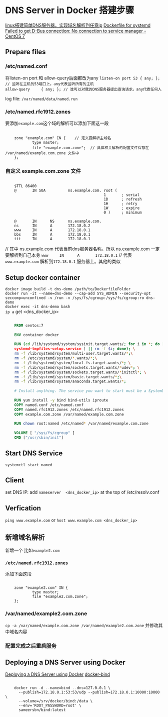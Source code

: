 # DNS Server in Docker 搭建步骤
[linux搭建简单DNS服务器，实现域名解析到任意ip](http://blog.51cto.com/lookingdream/1853525 )
[Dockerfile for systemd](https://unix.stackexchange.com/questions/276340/linux-command-systemctl-status-is-not-working-inside-a-docker-container)
[Failed to get D-Bus connection: No connection to service manager - CentOS 7](https://github.com/moby/moby/issues/7459 )

## Prepare files
### /etc/named.conf
将listen-on port 和 allow-query后面都改为any
`listen-on port 53 { any; }; // 监听在主机的53端口上。any代表监听所有的主机`   
`allow-query     { any; }; // 谁可以对我的DNS服务器提出查询请求。any代表任何人`  

log file: `/var/named/data/named.run`  

### /etc/named.rfc1912.zones
要添加`example.com`这个域的解析可以添加下面这一段

```

	zone "example.com" IN {    // 定义要解析主域名
	        type master;
	        file "example.com.zone";  // 具体相关解析的配置文件保存在 /var/named/example.com.zone 文件中
	};
```
### 自定义 example.com.zone 文件
```

	$TTL 86400
	@       IN SOA          ns.example.com. root (
	                                        1       ; serial
	                                        1D      ; refresh
	                                        1H      ; retry
	                                        1W      ; expire
	                                        0 )     ; minimum  
	
	@       IN      NS      ns.example.com.
	ns      IN      A       172.18.0.2
	www     IN      A       172.18.0.1
	bbs     IN      A       172.18.0.1
	ttt     IN      A       172.18.0.1
```
// 其中   ns.example.com 代表当前dns服务器名称。所以  ns.example.com 一定要解析到自己本身
`www     IN      A       172.18.0.1`  // 代表 `www.example.com` 解析到`172.18.0.1` 服务器上。其他的类似


## Setup docker container
`docker image build -t dns-demo /path/to/DockerfileFolder`  
`docker run -it --name=dns-demo --cap-add SYS_ADMIN --security-opt seccomp=unconfined -v /run -v /sys/fs/cgroup:/sys/fs/cgroup:ro dns-demo`  
`docker exec -it dns-demo bash`  
`ip a` get <dns_docker_ip>  

``` Dockerfile
	
	FROM centos:7
	
	ENV container docker
	
	RUN (cd /lib/systemd/system/sysinit.target.wants/; for i in *; do [ $i == \
	systemd-tmpfiles-setup.service ] || rm -f $i; done); \
	rm -f /lib/systemd/system/multi-user.target.wants/*;\
	rm -f /etc/systemd/system/*.wants/*;\
	rm -f /lib/systemd/system/local-fs.target.wants/*; \
	rm -f /lib/systemd/system/sockets.target.wants/*udev*; \
	rm -f /lib/systemd/system/sockets.target.wants/*initctl*; \
	rm -f /lib/systemd/system/basic.target.wants/*;\
	rm -f /lib/systemd/system/anaconda.target.wants/*;
	
	# Install anything. The service you want to start must be a SystemD service.
	
	RUN yum install -y bind bind-utils iproute
	COPY named.conf /etc/named.conf
	COPY named.rfc1912.zones /etc/named.rfc1912.zones
	COPY example.com.zone /var/named/example.com.zone
	
	RUN chown root:named /etc/named* /var/named/example.com.zone
	
	VOLUME [ "/sys/fs/cgroup" ]
	CMD ["/usr/sbin/init"]
```

## Start DNS Service
`systemctl start named`

## Client 
set DNS IP: add `nameserver  <dns_docker_ip>` at the top of /etc/resolv.conf

## Verfication
`ping www.example.com` or `host www.example.com <dns_docker_ip>`

## 新增域名解析
新增一个 比如`example2.com` 
### `/etc/named.rfc1912.zones` 
添加下面这段
```

	zone "example2.com" IN {
	        type master;
	        file "example2.com.zone";
	};
```

### /var/named/example2.com.zone
`cp -a /var/named/example.com.zone /var/named/example2.com.zone` 并修改其中域名内容 

### 配置完成之后重启服务

## Deploying a DNS Server using Docker
[Deploying a DNS Server using Docker](http://www.damagehead.com/blog/2015/04/28/deploying-a-dns-server-using-docker/ )
[docker-bind](https://github.com/sameersbn/docker-bind )

```

	docker run -d --name=bind --dns=127.0.0.1 \
	  --publish=172.18.0.1:53:53/udp --publish=172.18.0.1:10000:10000 \
	  --volume=/srv/docker/bind:/data \
	  --env='ROOT_PASSWORD=root' \
	  sameersbn/bind:latest
```



